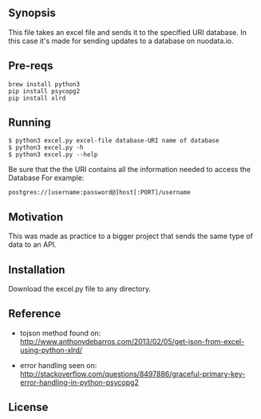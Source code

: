## Synopsis
This file takes an excel file and sends it to the specified URI database. In this case it's made for sending updates to a database on nuodata.io.

## Pre-reqs
```
brew install python3
pip install psycopg2
pip install xlrd
```

## Running
```
$ python3 excel.py excel-file database-URI name of database
$ python3 excel.py -h
$ python3 excel.py --help
```
Be sure that the the URI contains all the information needed to access the Database
For example:
```
postgres://[username:password@]host[:PORT]/username
```

## Motivation
This was made as practice to a bigger project that sends the same type of data to an API.

## Installation
Download the excel.py file to any directory.

## Reference
- tojson method found on: http://www.anthonydebarros.com/2013/02/05/get-json-from-excel-using-python-xlrd/

- error handling seen on: http://stackoverflow.com/questions/8497886/graceful-primary-key-error-handling-in-python-psycopg2

## License
